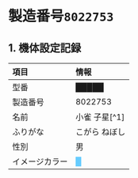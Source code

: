 # 製造番号`8022753`

## 1. 機体設定記録
| 項目 | 情報 |
| :----- |:-----|
|型番|█████|
|製造番号|8022753|
|名前|小雀 子星[^1]|
|ふりがな|こがら ねぼし|
|性別|男|
|イメージカラー|<font color="#66ccff">█</font>|　
